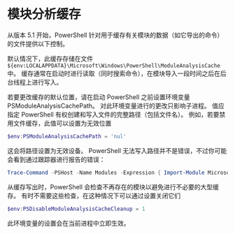 # 模块分析缓存 #

从版本 5.1 开始，PowerShell 针对用于缓存有关模块的数据（如它导出的命令）的文件提供以下控制。

默认情况下，此缓存存储在文件 `${env:LOCALAPPDATA}\Microsoft\Windows\PowerShell\ModuleAnalysisCache` 中。
缓存通常在启动时进行读取（同时搜索命令），在模块导入一段时间之后在后台线程上进行写入。

若要更改缓存的默认位置，请在启动 PowerShell 之前设置环境变量 PSModuleAnalysisCachePath。 对此环境变量进行的更改只影响子进程。
值应指定 PowerShell 有权创建和写入文件的完整路径（包括文件名）。
例如，若要禁用文件缓存，此值可以设置为无效位置

```PowerShell
$env:PSModuleAnalysisCachePath = 'nul'
```

这会将路径设置为无效设备。 PowerShell 无法写入路径并不是错误，不过你可能会看到通过跟踪器进行报告的错误：

```PowerShell
Trace-Command -PSHost -Name Modules -Expression { Import-Module Microsoft.PowerShell.Management -Force }
```

从缓存写出时，PowerShell 会检查不再存在的模块以避免进行不必要的大型缓存。
有时不需要这些检查，在这种情况下可以通过设置关闭它们

```PowerShell
$env:PSDisableModuleAnalysisCacheCleanup = 1
```

此环境变量的设置会在当前进程中立即生效。

<!--HONumber=Aug16_HO3-->



